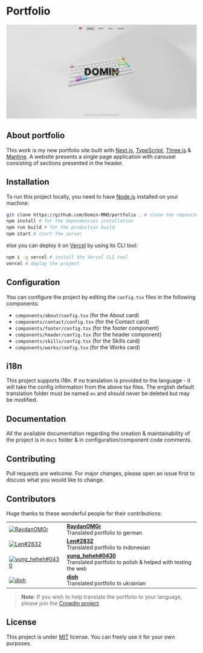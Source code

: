 # Portfolio

![Portfolio Screenshot](/public/works/portfolio.png)

## About portfolio

This work is my new portfolio site built with [Next.js](https://nextjs.org/), [TypeScript](https://www.typescriptlang.org/), [Three.js](https://threejs.org/) & [Mantine](https://mantine.dev/). A website presents a single page application with carousel consisting of sections presented in the header.

## Installation

To run this project locally, you need to have [Node.js](https://nodejs.org/en/) installed on your machine:

```bash
git clone https://github.com/Domin-MND/portfolio . # clone the repository into the current directory
npm install # for the dependencies installation
npm run build # for the production build
npm start # start the server
```

else you can deploy it on [Vercel](https://vercel.com/) by using its CLI tool:

```bash
npm i -g vercel # install the Vercel CLI tool
vercel # deploy the project
```

## Configuration

You can configure the project by editing the `config.tsx` files in the following components:

- `components/about/config.tsx` (for the About card)
- `components/contact/config.tsx` (for the Contact card)
- `components/footer/config.tsx` (for the footer component)
- `components/header/config.tsx` (for the header component)
- `components/skills/config.tsx` (for the Skills card)
- `components/works/config.tsx` (for the Works card)

## i18n

This project supports i18n. If no translation is provided to the language - it will take the config information from the above tsx files. The english default translation folder must be named `en` and should never be deleted but may be modified.

## Documentation

All the available documentation regarding the creation & maintainability of the project is in `docs` folder & in configuration/component code comments.

## Contributing

Pull requests are welcome. For major changes, please open an issue first to discuss what you would like to change.

## Contributors

Huge thanks to these wonderful people for their contributions:

<table>
  <tbody>
    <tr>
      <td>
        <a href="https://github.com/RaydanOMGr">
          <img alt="RaydanOMGr" src="https://avatars.githubusercontent.com/u/73817645" width="64" />
        </a>
      </td>
      <td>
        <a href="https://github.com/RaydanOMGr">
          <strong>RaydanOMGr</strong><br />
        </a>
        Translated portfolio to german
      </td>
    </tr>
    <tr>
      <td>
        <a href="https://discordapp.com/users/929046591657086986">
          <img alt="Len#2832" src="https://cdn.discordapp.com/attachments/947837208474288158/1073596324311728148/IMG_20230210_212820.jpg" width="64" />
        </a>
      </td>
      <td>
        <a href="https://discordapp.com/users/929046591657086986">
          <strong>Len#2832</strong><br />
        </a>
        Translated portfolio to indonesian
      </td>
    </tr>
    <tr>
      <td>
        <a href="https://discordapp.com/users/667677528218927105">
          <img alt="yung_heheh#0430" src="https://cdn.discordapp.com/avatars/667677528218927105/539e93675ad7226fe2099b7ae593ea9b.png" width="64" />
        </a>
      </td>
      <td>
        <a href="https://discordapp.com/users/667677528218927105">
          <strong>yung_heheh#0430</strong><br />
        </a>
        Translated portfolio to polish & helped with testing the web
      </td>
    </tr>
    <tr>
      <td>
        <a href="https://discord.gg/AaS4dwVHyA">
          <img alt="djoh" src="https://avatars.githubusercontent.com/u/68508885" width="64" />
        </a>
      </td>
      <td>
        <a href="https://discord.gg/AaS4dwVHyA">
          <strong>djoh</strong><br />
        </a>
        Translated portfolio to ukrainian
      </td>
    </tr>
  </tbody>
</table>

> **Note**: If you wish to help translate the portfolio to your language, please join the [Crowdin project](https://crowdin.com/project/domins-portfolio).

## License

This project is under [MIT](https://choosealicense.com/licenses/mit/) license. You can freely use it for your own purposes.
